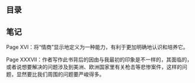 ## 目录


## 笔记

Page XVI：将“情商”显示地定义为一种能力，有利于更加明确地认识和培养它。

Page XXXVII：作者写作此书背后的因由与我最初的印象是不一样的，其面临的，或者说想要解决的问题涉及到美洲、欧洲国家里有关枪击等悲惨案件，这样的问题，显然要比我们周围的问题要严峻得多。
